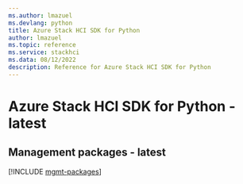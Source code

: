 ```yaml
---
ms.author: lmazuel
ms.devlang: python
title: Azure Stack HCI SDK for Python
author: lmazuel
ms.topic: reference
ms.service: stackhci
ms.data: 08/12/2022
description: Reference for Azure Stack HCI SDK for Python
---
```

# Azure Stack HCI SDK for Python - latest

## Management packages - latest
[!INCLUDE [mgmt-packages](stack-hci-mgmt-index.md)]